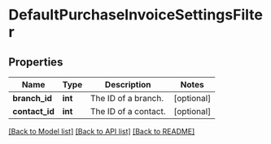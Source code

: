 # DefaultPurchaseInvoiceSettingsFilter

## Properties
Name | Type | Description | Notes
------------ | ------------- | ------------- | -------------
**branch_id** | **int** | The ID of a branch. | [optional] 
**contact_id** | **int** | The ID of a contact. | [optional] 

[[Back to Model list]](../README.md#documentation-for-models) [[Back to API list]](../README.md#documentation-for-api-endpoints) [[Back to README]](../README.md)


